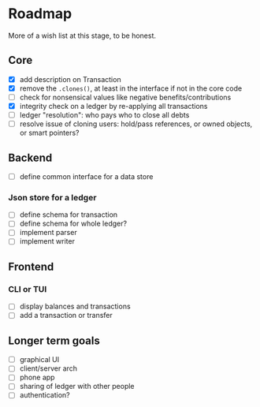 # Roadmap
More of a wish list at this stage, to be honest.

## Core
 - [x] add description on Transaction
 - [x] remove the `.clones()`, at least in the interface if not in the core code
 - [ ] check for nonsensical values like negative benefits/contributions
 - [x] integrity check on a ledger by re-applying all transactions
 - [ ] ledger "resolution": who pays who to close all debts
 - [ ] resolve issue of cloning users: hold/pass references, or owned objects, or smart pointers?

## Backend
 - [ ] define common interface for a data store

### Json store for a ledger
 - [ ] define schema for transaction
 - [ ] define schema for whole ledger?
 - [ ] implement parser
 - [ ] implement writer

## Frontend
### CLI or TUI
 - [ ] display balances and transactions
 - [ ] add a transaction or transfer

## Longer term goals
 - [ ] graphical UI
 - [ ] client/server arch
 - [ ] phone app
 - [ ] sharing of ledger with other people
 - [ ] authentication?
